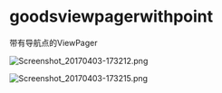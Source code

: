 # goodsviewpagerwithpoint
带有导航点的ViewPager


![Screenshot_20170403-173212.png](C:\Users\Administrator\Desktop\Screenshot_20170403-173212.png)

![Screenshot_20170403-173215.png](C:\Users\Administrator\Desktop\Screenshot_20170403-173215.png)

